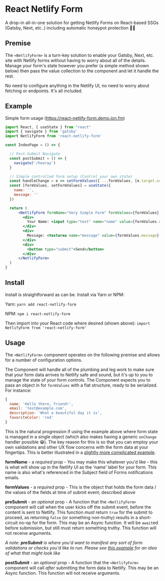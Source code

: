 # React Netlify Form

A drop-in all-in-one solution for getting Netlify Forms on React-based SSGs
(Gatsby, Next, etc..) including automatic honeypot protection 💯📝

## Premise

The `<NetlifyForm>` is a turn-key solution to enable your Gatsby, Next, etc. site
with Netlify forms without having to worry about all of the details. Manage your
form's state however you prefer (a simple method shown below) then pass the value
collection to the component and let it handle the rest.

No need to configure anything in the Netlify UI, no need to worry about fetching
or endpoints. It's all included.

## Example

Simple form usage (https://react-netlify-form.demo.jon.fm)
```jsx
import React, { useState } from "react"
import { navigate } from 'gatsby'
import NetlifyForm from 'react-netlify-form'

const IndexPage = () => {

  // Post-Submit Navigate
  const postSubmit = () => {
    navigate('/hooray')
  }

  // Simple controlled form setup (Control your own state)
  const handleChange = e => setFormValues({ ...formValues, [e.target.name]: e.target.value })
  const [formValues, setFormValues] = useState({
    name: '',
    message: ''
  })

  return (
      <NetlifyForm formName="Very Simple Form" formValues={formValues} postSubmit={postSubmit} >
        <div>
          Your Name: <input type="text" name="name" value={formValues.name} onChange={handleChange} required />
        </div>
        <div>
          Message: <textarea name="message" value={formValues.message} onChange={handleChange} required />
        </div>
        <div>
          <button type="submit">Send</button>
        </div>
      </NetlifyForm>
  )
}
```

## Install

Install is straightforward as can be. Install via Yarn or NPM:

Yarn: `yarn add react-netlify-form`

NPM: `npm i react-netlify-form`

Then import into your React code where desired (shown above): `import NetlifyForm from 'react-netlify-form'`

## Usage

The `<NetlifyForm>` component operates on the following premise and allows for a number of configuration options.

The Component will handle all of the plumbing and leg work to make sure that your
form data arrives to Netlify safe and sound, but it's up to you to manage the state
of your form controls. The Component expects you to pass an object in for `formValues`
with a flat structure, ready to be serialized. For instance:

```js
{
  name: 'Hello there, friend!',
  email: 'test@example.com',
  description: 'What a beautiful day it is',
  favoriteColor: 'red'
}
```

This is the natural progression if using the example above where form state is managed in a single object (which also makes having a generic `onChange` handler possible 😁). The key reason for this is so that you can employ your own validations and other UX flow concerns with the form data at your fingertips. This is better illustrated in a [slightly more complicated example](https://github.com/jon-fm/react-netlify-form-demo/blob/master/src/pages/medium.js).

**formName** - a _required_ prop - You may make this whatever you'd like - this is what will show up in the Netlify UI as the 'name' label for your form. This name is also what's referenced in the Subject field of Forms notifications emails.

**formValues** - a _required_ prop - This is the object that holds the form data / the values of the fields at time of submit event; described above

**preSubmit** - an _optional_ prop - A function that the `<NetlifyForm>` component will call when the user kicks off the submit event, before the content is sent to Netlify. This function _must_ return `true` for the submit to proceed, as returning `false` (or something non-truthy) results in a short-circuit no-op for the form. This may be an Async function. It will be `await`ed before submission, but still must return something truthy. This function will not receive arguments.

_A note: **preSubmit** is where you'd want to manifest any sort of form validations or checks you'd like to run. Please see [this example](https://github.com/jon-fm/react-netlify-form-demo/blob/master/src/pages/medium.js) for an idea of what that might look like_

**postSubmit** - an _optional_ prop - A function that the `<NetlifyForm>` component will call _after_ submitting the form data to Netlify. This may be an Async function. This function will not receive arguments.
